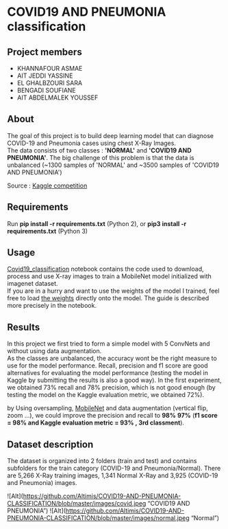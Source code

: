 # COVID19 AND PNEUMONIA classification

## Project members 

* KHANNAFOUR ASMAE
* AIT JEDDI YASSINE
* EL GHALBZOURI SARA
* BENGADI SOUFIANE
* AIT ABDELMALEK YOUSSEF
## About

The goal of this project is to build deep learning model that can diagnose COVID-19 and Pneumonia cases using chest X-Ray Images.  
The data consists of two classes : **'NORMAL'** and **'COVID19 AND PNEUMONIA'**. The big challenge of this problem is that the data is unbalanced  (~1300 samples of 'NORMAL' and ~3500 samples of 'COVID19 AND PNEUMONIA')

Source : [Kaggle competition](https://www.kaggle.com/c/deep-learning-competition-cs-2020) 

## Requirements

Run **pip install -r requirements.txt** (Python 2), or **pip3 install -r requirements.txt** (Python 3)

## Usage

[Covid19_classification](https://github.com/Altimis/COVID19-AND-PNEUMONIA-CLASSIFICATION/blob/master/Covid19_classification.ipynb) notebook contains the code used to download, process and use X-ray images to train a MobileNet model initialized with imagenet dataset.  
If you are in a hurry and want to use the weights of the model I trained, feel free to load [the weights](https://github.com/Altimis/COVID19-AND-PNEUMONIA-CLASSIFICATION/blob/master/best_weights.hdf5) directly onto the model. The guide is described more precisely in the notebook. 

## Results

In this project we first tried to form a simple model with 5 ConvNets and without using data augmentation.  
As the classes are unbalanced, the accuracy wont be the right measure to use for the model performance. Recall, precision and f1 score are good alternatives for evaluating the model performance (testing the model in Kaggle by submitting the results is also a good way). In the first experiment, we obtained 73% recall and 78% precision, which is not good enough (by testing the model on the Kaggle evaluation metric, we obtained 72%).  
  
  by Using oversampling, [MobileNet](https://keras.io/api/applications/mobilenet/) and data augmentation (vertical flip, zoom ...), we could improve the precision and recall to **98%** **97%** (**f1 score = 98% and Kaggle evaluation metric = 93% , 3rd classment**).
  
  ## Dataset description
The dataset is organized into 2 folders (train and test) and contains subfolders for the train category (COVID-19 and Pneumonia/Normal). There are 5,266 X-Ray training images, 1,341 Normal X-Ray and 3,925 (COVID-19 and Pneumonia) images.

  
![Alt](https://github.com/Altimis/COVID19-AND-PNEUMONIA-CLASSIFICATION/blob/master/images/covid.jpeg “COVID19 AND PNEUMONIA”)
![Alt](https://github.com/Altimis/COVID19-AND-PNEUMONIA-CLASSIFICATION/blob/master/images/normal.jpeg “Normal”)
